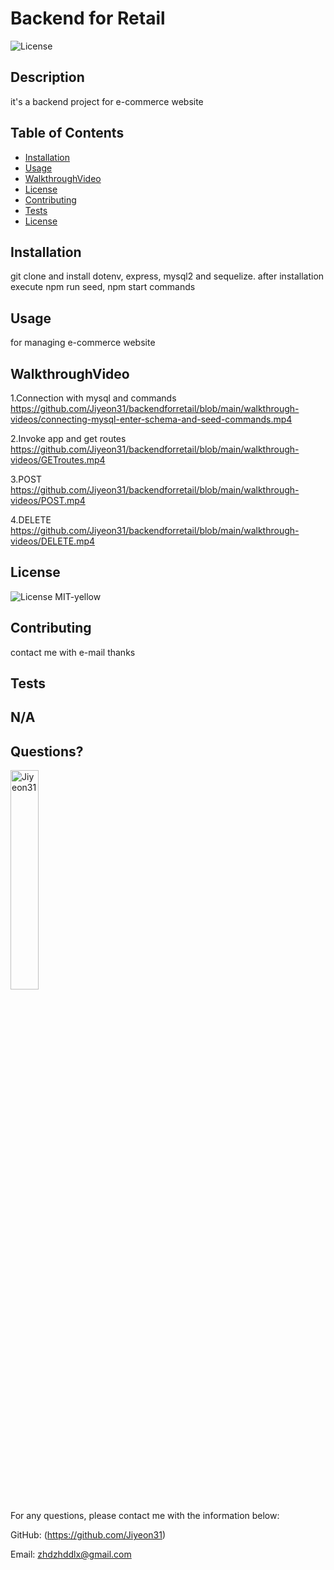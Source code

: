 # Backend for Retail 
  ![License](https://img.shields.io/badge/License-MIT-yellow.svg)
  
  ## Description 
  
  it's a backend project for e-commerce website
  
  ## Table of Contents
  * [Installation](#installation)
  * [Usage](#usage)
  * [WalkthroughVideo](#walkthroughvideo)
  * [License](#license)
  * [Contributing](#contributing)
  * [Tests](#tests)
  * [License](#license)
  
  ## Installation
  
  git clone and install dotenv, express, mysql2 and sequelize. after installation execute npm run seed, npm start commands
  
  ## Usage 
  
  for managing e-commerce website
  
  ## WalkthroughVideo
  1.Connection with mysql and commands
  https://github.com/Jiyeon31/backendforretail/blob/main/walkthrough-videos/connecting-mysql-enter-schema-and-seed-commands.mp4
  
  2.Invoke app and get routes
  https://github.com/Jiyeon31/backendforretail/blob/main/walkthrough-videos/GETroutes.mp4
  
  3.POST
  https://github.com/Jiyeon31/backendforretail/blob/main/walkthrough-videos/POST.mp4
  
  4.DELETE
  https://github.com/Jiyeon31/backendforretail/blob/main/walkthrough-videos/DELETE.mp4
  
    
  ## License
    
  ![License](https://img.shields.io/badge/License-MIT-yellow.svg)
  MIT-yellow
  
  
  ## Contributing
  
  contact me with e-mail thanks
  
  ## Tests
  
  N/A
  ---
  
  ## Questions?
  <img src="https://avatars.githubusercontent.com/u/94870473?v=4" alt="Jiyeon31" width="30%" height="30%" />
  
  For any questions, please contact me with the information below:
 
  GitHub: (https://github.com/Jiyeon31)<br />

  
  Email: zhdzhddlx@gmail.com
  
